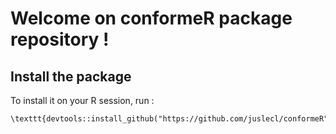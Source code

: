 # Welcome on conformeR package repository !

## Install the package
To install it on your R session, run :
```{r}
\texttt{devtools::install_github("https://github.com/juslecl/conformeR")}
```
